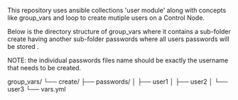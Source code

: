
This repository uses ansible collections 'user module' along with concepts like group_vars and loop to create mutiple users on a Control Node. 


Below is the directory structure of group_vars where it contains a sub-folder create having another sub-folder passwords where all users passwords will be stored .

NOTE: the individual passwords files name should be exactly the username that needs to be created.

group_vars/
└── create/
    ├── passwords/
    │   ├── user1
    │   ├── user2
    │   └── user3
    └── vars.yml
